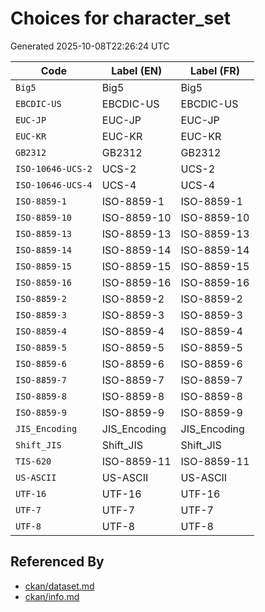 # Choices for character_set

Generated 2025-10-08T22:26:24 UTC

| Code | Label (EN) | Label (FR) |
|------|------------|------------|
| `Big5` | Big5 | Big5 |
| `EBCDIC-US` | EBCDIC-US | EBCDIC-US |
| `EUC-JP` | EUC-JP | EUC-JP |
| `EUC-KR` | EUC-KR | EUC-KR |
| `GB2312` | GB2312 | GB2312 |
| `ISO-10646-UCS-2` | UCS-2 | UCS-2 |
| `ISO-10646-UCS-4` | UCS-4 | UCS-4 |
| `ISO-8859-1` | ISO-8859-1 | ISO-8859-1 |
| `ISO-8859-10` | ISO-8859-10 | ISO-8859-10 |
| `ISO-8859-13` | ISO-8859-13 | ISO-8859-13 |
| `ISO-8859-14` | ISO-8859-14 | ISO-8859-14 |
| `ISO-8859-15` | ISO-8859-15 | ISO-8859-15 |
| `ISO-8859-16` | ISO-8859-16 | ISO-8859-16 |
| `ISO-8859-2` | ISO-8859-2 | ISO-8859-2 |
| `ISO-8859-3` | ISO-8859-3 | ISO-8859-3 |
| `ISO-8859-4` | ISO-8859-4 | ISO-8859-4 |
| `ISO-8859-5` | ISO-8859-5 | ISO-8859-5 |
| `ISO-8859-6` | ISO-8859-6 | ISO-8859-6 |
| `ISO-8859-7` | ISO-8859-7 | ISO-8859-7 |
| `ISO-8859-8` | ISO-8859-8 | ISO-8859-8 |
| `ISO-8859-9` | ISO-8859-9 | ISO-8859-9 |
| `JIS_Encoding` | JIS_Encoding | JIS_Encoding |
| `Shift_JIS` | Shift_JIS | Shift_JIS |
| `TIS-620` | ISO-8859-11 | ISO-8859-11 |
| `US-ASCII` | US-ASCII | US-ASCII |
| `UTF-16` | UTF-16 | UTF-16 |
| `UTF-7` | UTF-7 | UTF-7 |
| `UTF-8` | UTF-8 | UTF-8 |


## Referenced By

- [ckan/dataset.md](../ckan/dataset.md)
- [ckan/info.md](../ckan/info.md)
